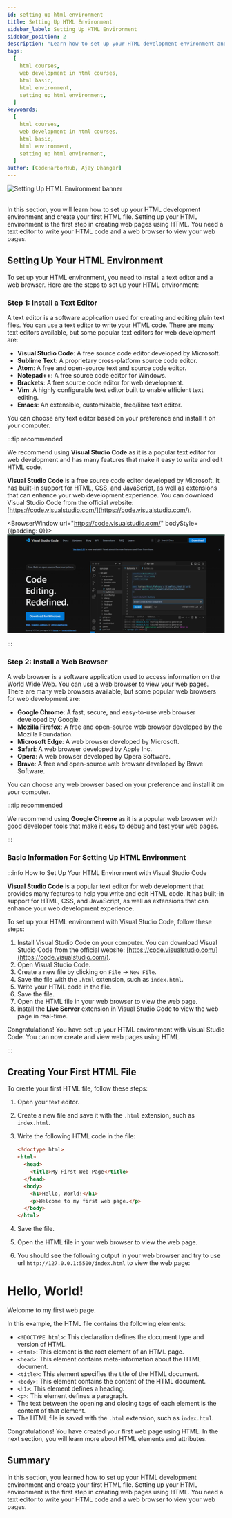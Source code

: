 ```yaml
---
id: setting-up-html-environment
title: Setting Up HTML Environment
sidebar_label: Setting Up HTML Environment
sidebar_position: 2
description: "Learn how to set up your HTML development environment and create your first HTML file."
tags:
  [
    html courses,
    web development in html courses,
    html basic,
    html environment,
    setting up html environment,
  ]
keywoards:
  [
    html courses,
    web development in html courses,
    html basic,
    html environment,
    setting up html environment,
  ]
author: [CodeHarborHub, Ajay Dhangar]
---
```


<img src="/courses/html/setting-up-html-environment.png" alt="Setting Up HTML Environment banner" />

<br />
<br />

In this section, you will learn how to set up your HTML development environment and create your first HTML file. Setting up your HTML environment is the first step in creating web pages using HTML. You need a text editor to write your HTML code and a web browser to view your web pages.

## Setting Up Your HTML Environment

To set up your HTML environment, you need to install a text editor and a web browser. Here are the steps to set up your HTML environment:

### Step 1: Install a Text Editor

A text editor is a software application used for creating and editing plain text files. You can use a text editor to write your HTML code. There are many text editors available, but some popular text editors for web development are:

- **Visual Studio Code**: A free source code editor developed by Microsoft.
- **Sublime Text**: A proprietary cross-platform source code editor.
- **Atom**: A free and open-source text and source code editor.
- **Notepad++**: A free source code editor for Windows.
- **Brackets**: A free source code editor for web development.
- **Vim**: A highly configurable text editor built to enable efficient text editing.
- **Emacs**: An extensible, customizable, free/libre text editor.

You can choose any text editor based on your preference and install it on your computer.

:::tip recommended

We recommend using **Visual Studio Code** as it is a popular text editor for web development and has many features that make it easy to write and edit HTML code.

**Visual Studio Code** is a free source code editor developed by Microsoft. It has built-in support for HTML, CSS, and JavaScript, as well as extensions that can enhance your web development experience. You can download Visual Studio Code from the official website: [https://code.visualstudio.com/](https://code.visualstudio.com/).

<BrowserWindow url="https://code.visualstudio.com/" bodyStyle={{padding: 0}}>  
 [![Visual Studio Code](./image.png)](https://code.visualstudio.com/)
</BrowserWindow>

:::

### Step 2: Install a Web Browser

A web browser is a software application used to access information on the World Wide Web. You can use a web browser to view your web pages. There are many web browsers available, but some popular web browsers for web development are:

- **Google Chrome**: A fast, secure, and easy-to-use web browser developed by Google.
- **Mozilla Firefox**: A free and open-source web browser developed by the Mozilla Foundation.
- **Microsoft Edge**: A web browser developed by Microsoft.
- **Safari**: A web browser developed by Apple Inc.
- **Opera**: A web browser developed by Opera Software.
- **Brave**: A free and open-source web browser developed by Brave Software.

You can choose any web browser based on your preference and install it on your computer.

:::tip recommended

We recommend using **Google Chrome** as it is a popular web browser with good developer tools that make it easy to debug and test your web pages.

:::

### Basic Information For Setting Up HTML Environment

:::info How to Set Up Your HTML Environment with Visual Studio Code

**Visual Studio Code** is a popular text editor for web development that provides many features to help you write and edit HTML code. It has built-in support for HTML, CSS, and JavaScript, as well as extensions that can enhance your web development experience.

To set up your HTML environment with Visual Studio Code, follow these steps:

1. Install Visual Studio Code on your computer. You can download Visual Studio Code from the official website: [https://code.visualstudio.com/](https://code.visualstudio.com/).
2. Open Visual Studio Code.
3. Create a new file by clicking on `File` $\rightarrow$ `New File`.
4. Save the file with the `.html` extension, such as `index.html`.
5. Write your HTML code in the file.
6. Save the file.
7. Open the HTML file in your web browser to view the web page.
8. install the **Live Server** extension in Visual Studio Code to view the web page in real-time.

Congratulations! You have set up your HTML environment with Visual Studio Code. You can now create and view web pages using HTML.

:::

## Creating Your First HTML File

To create your first HTML file, follow these steps:

1. Open your text editor.
2. Create a new file and save it with the `.html` extension, such as `index.html`.
3. Write the following HTML code in the file:

   ```html title="index.html"
   <!doctype html>
   <html>
     <head>
       <title>My First Web Page</title>
     </head>
     <body>
       <h1>Hello, World!</h1>
       <p>Welcome to my first web page.</p>
     </body>
   </html>
   ```

4. Save the file.
5. Open the HTML file in your web browser to view the web page.
6. You should see the following output in your web browser and try to use url `http://127.0.0.1:5500/index.html` to view the web page:

<BrowserWindow url="http://127.0.0.1:5500/index.html">
    <h1>Hello, World!</h1>
    <p>Welcome to my first web page.</p>
</BrowserWindow>

In this example, the HTML file contains the following elements:

- `<!DOCTYPE html>`: This declaration defines the document type and version of HTML.
- `<html>`: This element is the root element of an HTML page.
- `<head>`: This element contains meta-information about the HTML document.
- `<title>`: This element specifies the title of the HTML document.
- `<body>`: This element contains the content of the HTML document.
- `<h1>`: This element defines a heading.
- `<p>`: This element defines a paragraph.
- The text between the opening and closing tags of each element is the content of that element.
- The HTML file is saved with the `.html` extension, such as `index.html`.

Congratulations! You have created your first web page using HTML. In the next section, you will learn more about HTML elements and attributes.

## Summary

In this section, you learned how to set up your HTML development environment and create your first HTML file. Setting up your HTML environment is the first step in creating web pages using HTML. You need a text editor to write your HTML code and a web browser to view your web pages.
